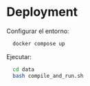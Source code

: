 # Deployment

Configurar el entorno:
```bash
  docker compose up
```

Ejecutar:
```bash
  cd data
  bash compile_and_run.sh
```
